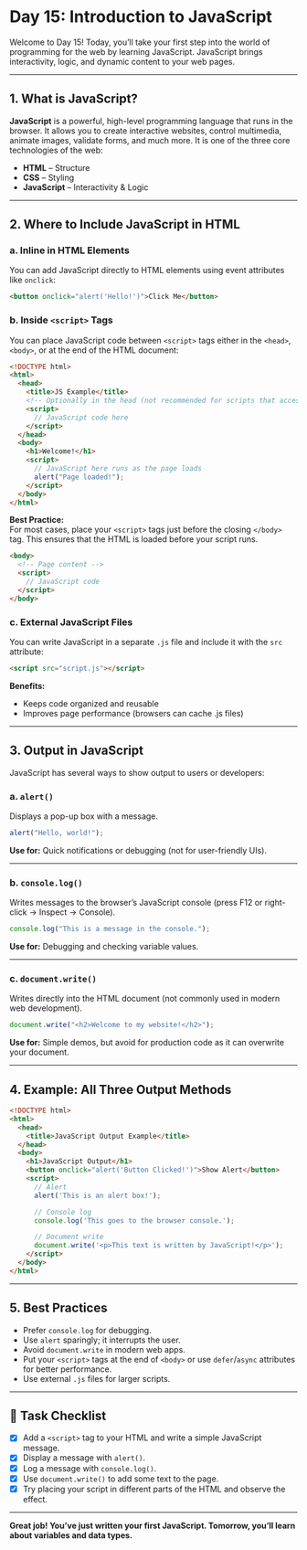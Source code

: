 # Day 15: Introduction to JavaScript

Welcome to Day 15! Today, you’ll take your first step into the world of programming for the web by learning JavaScript. JavaScript brings interactivity, logic, and dynamic content to your web pages.

---

## 1. What is JavaScript?

**JavaScript** is a powerful, high-level programming language that runs in the browser. It allows you to create interactive websites, control multimedia, animate images, validate forms, and much more. It is one of the three core technologies of the web:

- **HTML** – Structure
- **CSS** – Styling
- **JavaScript** – Interactivity & Logic

---

## 2. Where to Include JavaScript in HTML

### a. Inline in HTML Elements

You can add JavaScript directly to HTML elements using event attributes like `onclick`:

```html
<button onclick="alert('Hello!')">Click Me</button>
```

### b. Inside `<script>` Tags

You can place JavaScript code between `<script>` tags either in the `<head>`, `<body>`, or at the end of the HTML document:

```html
<!DOCTYPE html>
<html>
  <head>
    <title>JS Example</title>
    <!-- Optionally in the head (not recommended for scripts that access the DOM) -->
    <script>
      // JavaScript code here
    </script>
  </head>
  <body>
    <h1>Welcome!</h1>
    <script>
      // JavaScript here runs as the page loads
      alert("Page loaded!");
    </script>
  </body>
</html>
```

**Best Practice:**  
For most cases, place your `<script>` tags just before the closing `</body>` tag. This ensures that the HTML is loaded before your script runs.

```html
<body>
  <!-- Page content -->
  <script>
    // JavaScript code
  </script>
</body>
```

### c. External JavaScript Files

You can write JavaScript in a separate `.js` file and include it with the `src` attribute:

```html
<script src="script.js"></script>
```

**Benefits:**  
- Keeps code organized and reusable
- Improves page performance (browsers can cache .js files)

---

## 3. Output in JavaScript

JavaScript has several ways to show output to users or developers:

### a. `alert()`

Displays a pop-up box with a message.

```javascript
alert("Hello, world!");
```

**Use for:** Quick notifications or debugging (not for user-friendly UIs).

---

### b. `console.log()`

Writes messages to the browser’s JavaScript console (press F12 or right-click → Inspect → Console).

```javascript
console.log("This is a message in the console.");
```

**Use for:** Debugging and checking variable values.

---

### c. `document.write()`

Writes directly into the HTML document (not commonly used in modern web development).

```javascript
document.write("<h2>Welcome to my website!</h2>");
```

**Use for:** Simple demos, but avoid for production code as it can overwrite your document.

---

## 4. Example: All Three Output Methods

```html
<!DOCTYPE html>
<html>
  <head>
    <title>JavaScript Output Example</title>
  </head>
  <body>
    <h1>JavaScript Output</h1>
    <button onclick="alert('Button Clicked!')">Show Alert</button>
    <script>
      // Alert
      alert('This is an alert box!');

      // Console log
      console.log('This goes to the browser console.');

      // Document write
      document.write('<p>This text is written by JavaScript!</p>');
    </script>
  </body>
</html>
```

---

## 5. Best Practices

- Prefer `console.log` for debugging.
- Use `alert` sparingly; it interrupts the user.
- Avoid `document.write` in modern web apps.
- Put your `<script>` tags at the end of `<body>` or use `defer`/`async` attributes for better performance.
- Use external `.js` files for larger scripts.

---

## 🎯 Task Checklist

- [x] Add a `<script>` tag to your HTML and write a simple JavaScript message.
- [x] Display a message with `alert()`.
- [x] Log a message with `console.log()`.
- [x] Use `document.write()` to add some text to the page.
- [x] Try placing your script in different parts of the HTML and observe the effect.

---

**Great job! You’ve just written your first JavaScript. Tomorrow, you’ll learn about variables and data types.**